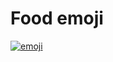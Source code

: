 # Food emoji  

  
<a href="https://ibb.co/mT0TwWg"><img src="https://i.ibb.co/bmFmZ9D/emoji.gif" alt="emoji" border="0"></a>